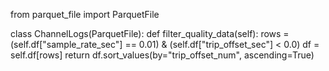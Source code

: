 from parquet_file import ParquetFile

class ChannelLogs(ParquetFile):
    def filter_quality_data(self):
        rows = (self.df["sample_rate_sec"] == 0.01) & (self.df["trip_offset_sec"] < 0.0)
        df = self.df[rows]
        return df.sort_values(by="trip_offset_num", ascending=True)
